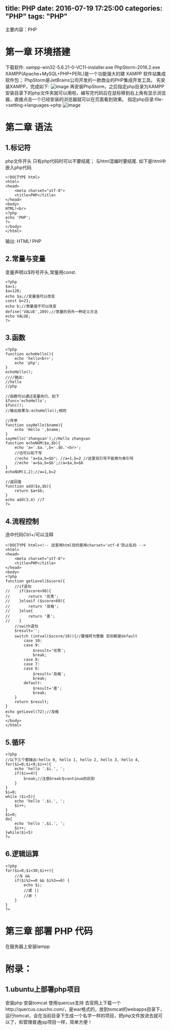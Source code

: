 title: PHP
date: 2016-07-19 17:25:00
categories: "PHP"
tags: "PHP"
---
主要内容：PHP
<!--more-->

第一章 环境搭建
=============
下载软件:
xampp-win32-5.6.21-0-VC11-installer.exe
PhpStorm-2016.2.exe
XAMPP(Apache+MySQL+PHP+PERL)是一个功能强大的建 XAMPP 软件站集成软件包；
PhpStorm是JetBrains公司开发的一款商业的PHP集成开发工具。
先安装XAMPP，完成如下:
![image](img/php/1.png)
再安装PhpStorm，之后指定php目录为XAMPP安装目录下的php文件夹就可以用啦，编写完代码后在鼠标移到右上角有显示浏览器，直接点击一个已经安装的浏览器就可以在页面看到效果。
指定php目录:file->setting->languages->php
![image](img/php/2.png)

第二章 语法
============
1.标记符
--------
php文件开头<?php 结尾为?> 只有php代码时可以不要结尾；
与html混编时要结尾.
如下是html中嵌入php代码
```
<!DOCTYPE html>
<html>
<head>
    <meta charset="utf-8">
    <title>PHP</title>
</head>
<body>
HTML!<br>
<?php
echo 'PHP';
?>
</body>
</html>
```
输出:
HTML!
PHP

2.常量与变量
----------
变量声明以$符号开头,常量用const.
```
<?php
$a=1;
$a=120;
echo $a;//变量值可以改变
const b=21;
echo b;//常量值不可以改变
define('VALUE',289);//常量的另外一种定义方法
echo VALUE;
?>
```

3.函数
-----------
```
<?php
function echoHello(){
    echo 'hello<br>';
    echo 'php';
}
echoHello();
////输出:
//hello
//php

//函数可以通过变量执行，如下
$func='echoHello';
$func();
//输出效果与:echoHello();相同

//传参
function sayHello($name){
    echo 'Hello ',$name;
}
sayHello('zhangsan');//Hello zhangsan
function echoNUM($a,$b){
    echo 'a='.$a.',b='.$b.'<br>';
    //也可以如下写
    //echo "a=$a,b=$b"; //a=1,b=2 //这里双引号不能换为单引号
    //echo 'a=$a,b=$b';//a=$a,b=$b
}
echoNUM(1,2);//a=1,b=2

//返回值
function add($a,$b){
    return $a+$b;
}
echo add(3,4) //7
?>
```

4.流程控制
---------
选中代码Ctrl+/可以注释
```
<!DOCTYPE html><!-- 这里用html目的是用charset='utf-8'防止乱码 -->
<html>
<head>
    <meta charset="utf-8">
    <title>PHP</title>
</head>
<body>
<?php
function getLevel($score){
    //if语句
//    if($score>90){
//        return '优秀';
//    }elseif ($score>60){
//        return '及格';
//    }else{
//        return '差';
//    }
    //swith语句
    $result='';
    switch (intval($score/10)){//要强转为整数 否则都是default
        case 10:
        case 9:
            $result='优秀';
            break;
        case 8:
        case 7:
        case 6:
            $result='及格';
            break;
        default:
            $result='差';
            break;
    }
    return $result;
}
echo getLevel(72);//及格
?>
</body>
</html>
```

5.循环
---------
```
<?php
//以下三个都输出:hello 0, hello 1, hello 2, hello 3, hello 4,
for($i=0;$i<9;$i++){
    echo 'hello '.$i.', ';
    if($i==4){
        break;//注意break与continue的区别
    }
}
$i=0;
while ($i<5){
    echo 'hello '.$i.', ';
    $i++;
}
$i=0;
do{
    echo 'hello '.$i.', ';
    $i++;
}while($i<5)
?>
```

6.逻辑运算
----------
```
<?php
for($i=0;$i<30;$i++){
    //与 &&
    if($i%2==0 && $i%3==0) {
        echo $i;
        //或 ||
        //非 !
    }
}
?>
```

第三章 部署 PHP 代码
==============
在服务器上安装lampp







附录：
============
1.ubuntu上部署php项目
------------
安装php
安装tomcat
使用quercus支持
去官网上下载一个http://quercus.caucho.com/，是war格式的，放到tomcat的webapps目录下，运行tomcat，会在当前目录下生成一个名字一样的项目，把php文件放进去就可以了，和管理普通jsp项目一样，简单方便！

